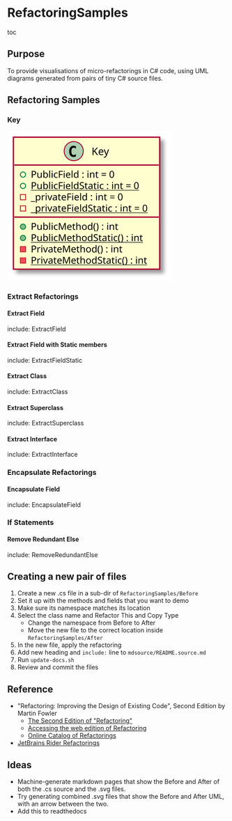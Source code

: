 <a id="top"></a>

# RefactoringSamples

toc

## Purpose

To provide visualisations of micro-refactorings in C# code, using UML diagrams generated from pairs of tiny C# source files.

## Refactoring Samples

### Key

![Key](uml/Keys/Key.svg?raw=true)

### Extract Refactorings

<!-- #### Extract Method -->

<!-- #### Extract Variable -->

#### Extract Field

include: ExtractField

#### Extract Field with Static members

include: ExtractFieldStatic

#### Extract Class

include: ExtractClass

#### Extract Superclass

include: ExtractSuperclass

#### Extract Interface

include: ExtractInterface

### Encapsulate Refactorings

#### Encapsulate Field

include: EncapsulateField

### If Statements

<!-- #### Invert If -->

#### Remove Redundant Else

include: RemoveRedundantElse

## Creating a new pair of files

1. Create a new .cs file in a sub-dir of `RefactoringSamples/Before`
1. Set it up with the methods and fields that you want to demo
1. Make sure its namespace matches its location
1. Select the class name and Refactor This and Copy Type
    * Change the namespace from Before to After
    * Move the new file to the correct location inside `RefactoringSamples/After`
1. In the new file, apply the refactoring
1. Add new heading and `include:` line to `mdsource/README.source.md`
1. Run `update-docs.sh`
1. Review and commit the files

## Reference

* "Refactoring: Improving the Design of Existing Code", Second Edition by Martin Fowler
  * [The Second Edition of "Refactoring"](https://martinfowler.com/articles/refactoring-2nd-ed.html)
  * [Accessing the web edition of Refactoring](https://martinfowler.com/articles/access-refactoring-web-edition.html)
  * [Online Catalog of Refactorings](https://refactoring.com/catalog/)
* [JetBrains Rider Refactorings](https://www.jetbrains.com/help/rider/Refactorings__Index.html)

## Ideas

* Machine-generate markdown pages that show the Before and After of both the .cs source and the .svg files.
* Try generating combined .svg files that show the Before and After UML, with an arrow between the two.
* Add this to readthedocs
